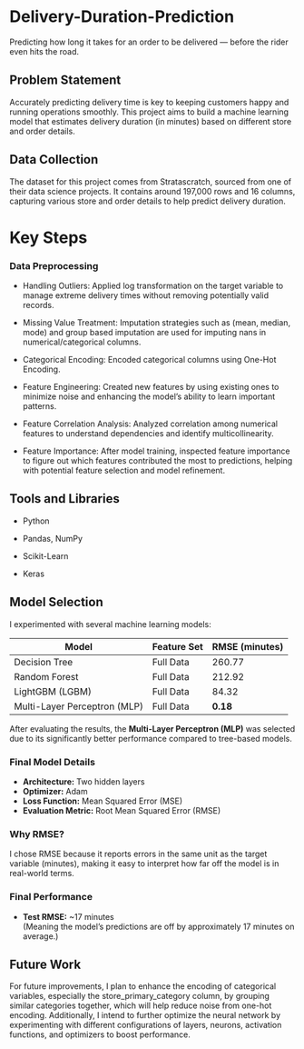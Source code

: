 # Delivery-Duration-Prediction
Predicting how long it takes for an order to be delivered — before the rider even hits the road.


## Problem Statement

Accurately predicting delivery time is key to keeping customers happy and running operations smoothly. This project aims to build a machine learning model that estimates delivery duration (in minutes) based on different store and order details.


## Data Collection
The dataset for this project comes from Stratascratch, sourced from one of their data science projects. It contains around 197,000 rows and 16 columns, capturing various store and order details to help predict delivery duration.


# Key Steps
### Data Preprocessing
- Handling Outliers: Applied log transformation on the target variable to manage extreme delivery times without removing potentially valid records.

- Missing Value Treatment: Imputation strategies such as  (mean, median, mode) and group based imputation are used for imputing nans in numerical/categorical columns.

- Categorical Encoding: Encoded categorical columns using One-Hot Encoding.

- Feature Engineering: Created new features by using existing ones to minimize noise and enhancing the model’s ability to learn important patterns.

- Feature Correlation Analysis: Analyzed correlation among numerical features to understand dependencies and identify multicollinearity.

- Feature Importance: After model training, inspected feature importance to figure out which features contributed the most to predictions, helping with potential feature selection and model refinement.
## Tools and Libraries
- Python

- Pandas, NumPy

- Scikit-Learn

-  Keras
## Model Selection

I experimented with several machine learning models:

| Model                     | Feature Set | RMSE (minutes) |
|----------------------------|-------------|----------------|
| Decision Tree              | Full Data   | 260.77         |
| Random Forest              | Full Data   | 212.92         |
| LightGBM (LGBM)            | Full Data   | 84.32          |
| Multi-Layer Perceptron (MLP) | Full Data | **0.18**        |

After evaluating the results, the **Multi-Layer Perceptron (MLP)** was selected due to its significantly better performance compared to tree-based models.

### Final Model Details
- **Architecture:** Two hidden layers
- **Optimizer:** Adam
- **Loss Function:** Mean Squared Error (MSE)
- **Evaluation Metric:** Root Mean Squared Error (RMSE)

### Why RMSE?
I chose RMSE because it reports errors in the same unit as the target variable (minutes), making it easy to interpret how far off the model is in real-world terms.  


### Final Performance
- **Test RMSE:** ~17 minutes  
(Meaning the model’s predictions are off by approximately 17 minutes on average.)
## Future Work
For future improvements, I plan to enhance the encoding of categorical variables, especially the store_primary_category column, by grouping similar categories together, which will help reduce noise from one-hot encoding. Additionally, I intend to further optimize the neural network by experimenting with different configurations of layers, neurons, activation functions, and optimizers to boost performance.
